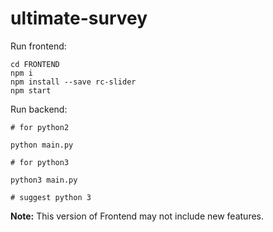 # ultimate-survey

Run frontend:
```
cd FRONTEND
npm i 
npm install --save rc-slider
npm start
```

Run backend:
```
# for python2

python main.py

# for python3

python3 main.py

# suggest python 3
```

**Note:**
This version of Frontend may not include new features.
